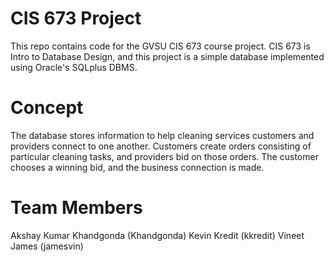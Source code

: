 
# CIS 673 Project

This repo contains code for the GVSU CIS 673 course project. CIS 673 is
Intro to Database Design, and this project is a simple database implemented
using Oracle's SQLplus DBMS.

# Concept

The database stores information to help cleaning services customers and
providers connect to one another. Customers create orders consisting of
particular cleaning tasks, and providers bid on those orders. The customer
chooses a winning bid, and the business connection is made.

# Team Members
Akshay Kumar Khandgonda (Khandgonda)
Kevin Kredit (kkredit)
Vineet James (jamesvin)
